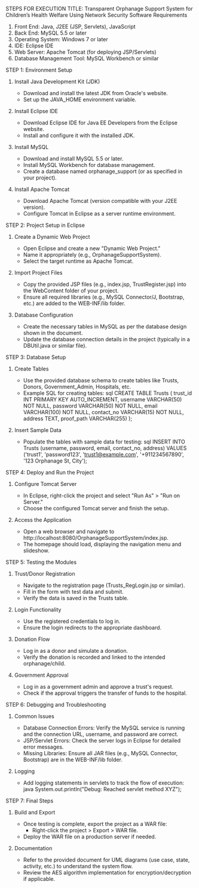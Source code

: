 STEPS FOR EXECUTION
TITLE:  Transparent Orphanage Support System for Children’s Health Welfare Using Network Security
Software Requirements
1. Front End: Java, J2EE (JSP, Servlets), JavaScript
2. Back End: MySQL 5.5 or later
3. Operating System: Windows 7 or later
4. IDE: Eclipse IDE
5. Web Server: Apache Tomcat (for deploying JSP/Servlets)
6. Database Management Tool: MySQL Workbench or similar

STEP 1: Environment Setup
1. Install Java Development Kit (JDK)
   - Download and install the latest JDK from Oracle's website.
   - Set up the JAVA_HOME environment variable.

2. Install Eclipse IDE
   - Download Eclipse IDE for Java EE Developers from the Eclipse website.
   - Install and configure it with the installed JDK.

3. Install MySQL
   - Download and install MySQL 5.5 or later.
   - Install MySQL Workbench for database management.
   - Create a database named orphanage_support (or as specified in your project).

4. Install Apache Tomcat
   - Download Apache Tomcat (version compatible with your J2EE version).
   - Configure Tomcat in Eclipse as a server runtime environment.

STEP 2: Project Setup in Eclipse
1. Create a Dynamic Web Project
   - Open Eclipse and create a new "Dynamic Web Project."
   - Name it appropriately (e.g., OrphanageSupportSystem).
   - Select the target runtime as Apache Tomcat.

2. Import Project Files
   - Copy the provided JSP files (e.g., index.jsp, TrustRegister.jsp) into the WebContent folder of your project.
   - Ensure all required libraries (e.g., MySQL Connector/J, Bootstrap, etc.) are added to the WEB-INF/lib folder.

3. Database Configuration
   - Create the necessary tables in MySQL as per the database design shown in the document.
   - Update the database connection details in the project (typically in a DBUtil.java or similar file).

STEP 3: Database Setup
1. Create Tables
   - Use the provided database schema to create tables like Trusts, Donors, Government_Admin, Hospitals, etc.
   - Example SQL for creating tables:
     sql
     CREATE TABLE Trusts (
         trust_id INT PRIMARY KEY AUTO_INCREMENT,
         username VARCHAR(50) NOT NULL,
         password VARCHAR(50) NOT NULL,
         email VARCHAR(100) NOT NULL,
         contact_no VARCHAR(15) NOT NULL,
         address TEXT,
         proof_path VARCHAR(255)
     );
     

2. Insert Sample Data
   - Populate the tables with sample data for testing:
     sql
     INSERT INTO Trusts (username, password, email, contact_no, address) 
     VALUES ('trust1', 'password123', 'trust1@example.com', '+911234567890', '123 Orphanage St, City');
     

STEP 4: Deploy and Run the Project
1. Configure Tomcat Server
   - In Eclipse, right-click the project and select "Run As" > "Run on Server."
   - Choose the configured Tomcat server and finish the setup.

2. Access the Application
   - Open a web browser and navigate to http://localhost:8080/OrphanageSupportSystem/index.jsp.
   - The homepage should load, displaying the navigation menu and slideshow.

STEP 5: Testing the Modules
1. Trust/Donor Registration
   - Navigate to the registration page (Trusts_RegLogin.jsp or similar).
   - Fill in the form with test data and submit.
   - Verify the data is saved in the Trusts table.

2. Login Functionality
   - Use the registered credentials to log in.
   - Ensure the login redirects to the appropriate dashboard.

3. Donation Flow
   - Log in as a donor and simulate a donation.
   - Verify the donation is recorded and linked to the intended orphanage/child.

4. Government Approval
   - Log in as a government admin and approve a trust's request.
   - Check if the approval triggers the transfer of funds to the hospital.

 STEP 6: Debugging and Troubleshooting
1. Common Issues
   - Database Connection Errors: Verify the MySQL service is running and the connection URL, username, and password are correct.
   - JSP/Servlet Errors: Check the server logs in Eclipse for detailed error messages.
   - Missing Libraries: Ensure all JAR files (e.g., MySQL Connector, Bootstrap) are in the WEB-INF/lib folder.

2. Logging
   - Add logging statements in servlets to track the flow of execution:
     java
     System.out.println("Debug: Reached servlet method XYZ");
     

STEP 7: Final Steps
1. Build and Export
   - Once testing is complete, export the project as a WAR file:
     - Right-click the project > Export > WAR file.
   - Deploy the WAR file on a production server if needed.

2. Documentation
   - Refer to the provided document for UML diagrams (use case, state, activity, etc.) to understand the system flow.
   - Review the AES algorithm implementation for encryption/decryption if applicable.
